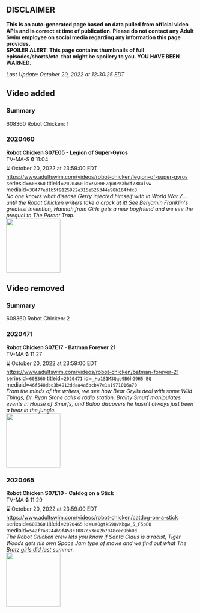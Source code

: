 ## DISCLAIMER
**This is an auto-generated page based on data pulled from official video APIs and is correct at time of publication. Please do not contact any Adult Swim employee on social media regarding any information this page provides.**  
**SPOILER ALERT: This page contains thumbnails of full episodes/shorts/etc. that might be spoilery to you. YOU HAVE BEEN WARNED.**  

_Last Update: October 20, 2022 at 12:30:25 EDT_
## Video added
### Summary
608360 Robot Chicken: 1  
### 2020460
**Robot Chicken S07E05 - Legion of Super-Gyros**  
TV-MA-S 🔒 11:04  
⌛ October 20, 2022 at 23:59:00 EDT  
https://www.adultswim.com/videos/robot-chicken/legion-of-super-gyros  
seriesid=`608360` titleid=`2020460` id=`97HHF2quRPKXhcf738ulvw` mediaid=`38477ed1b5f9125922e315e526344e98b164fdc8`  
_No one knows what disease Gerry injected himself with in World War Z... until the Robot Chicken writers take a crack at it! See Benjamin Franklin's greatest invention, Hannah from Girls gets a new boyfriend and we see the prequel to The Parent Trap._  
<a href="https://media.cdn.adultswim.com/uploads/20200406/thumbnails/2_2046122173-robotchicken_125_706_dup-20140505.jpg"><img src="https://media.cdn.adultswim.com/uploads/20200406/thumbnails/2_2046122173-robotchicken_125_706_dup-20140505.jpg" height="144px" /></a>
## Video removed
### Summary
608360 Robot Chicken: 2  
### 2020471
**Robot Chicken S07E17 - Batman Forever 21**  
TV-MA 🔒 11:27  
⌛ October 20, 2022 at 23:59:00 EDT  
https://www.adultswim.com/videos/robot-chicken/batman-forever-21  
seriesid=`608360` titleid=`2020471` id=`_Ho1S1M3Qqe9B6hG9H5-BQ` mediaid=`46f548dbc3b4912ddaa4a6bcb47e1a1971016a70`  
_From the minds of the writers, we see how Bear Grylls deal with some Wild Things, Dr. Ryan Stone calls a radio station, Brainy Smurf manipulates events in House of Smurfs, and Baloo discovers he hasn't always just been a bear in the jungle._  
<a href="https://media.cdn.adultswim.com/uploads/20200406/thumbnails/2_2046125281-robotchicken_136_dup.jpg"><img src="https://media.cdn.adultswim.com/uploads/20200406/thumbnails/2_2046125281-robotchicken_136_dup.jpg" height="144px" /></a>
### 2020465
**Robot Chicken S07E10 - Catdog on a Stick**  
TV-MA 🔒 11:29  
⌛ October 20, 2022 at 23:59:00 EDT  
https://www.adultswim.com/videos/robot-chicken/catdog-on-a-stick  
seriesid=`608360` titleid=`2020465` id=`uaOgtkS9QVKbgw_5_F5pEQ` mediaid=`542f7a3244b9f453c1087c53e42b7048cec9bb0d`  
_The Robot Chicken crew lets you know if Santa Claus is a racist, Tiger Woods gets his own Space Jam type of movie and we find out what The Bratz girls did last summer._  
<a href="https://media.cdn.adultswim.com/uploads/20200406/thumbnails/2_204612518-robotchicken_130_dup-20140612.jpg"><img src="https://media.cdn.adultswim.com/uploads/20200406/thumbnails/2_204612518-robotchicken_130_dup-20140612.jpg" height="144px" /></a>
